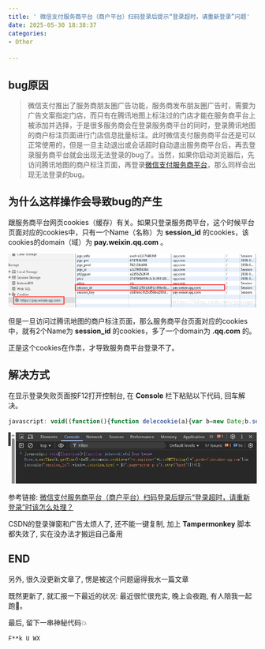 ```yaml
---
title: ' 微信支付服务商平台（商户平台）扫码登录后提示“登录超时，请重新登录”问题'
date: 2025-05-30 18:38:37
categories: 
- Other

---
```




## bug原因

> 微信支付推出了服务商朋友圈广告功能，服务商发布朋友圈广告时，需要为广告文案指定门店，而只有在腾讯地图上标注过的门店才能在服务商平台上被添加并选择，于是很多服务商会在登录服务商平台的同时，登录腾讯地图的商户标注页面进行门店信息批量标注。此时微信支付服务商平台还是可以正常使用的，但是一旦主动退出或会话超时自动退出服务商平台后，再去登录服务商平台就会出现无法登录的bug了。当然，如果你启动浏览器后，先访问腾讯地图的商户标注页面，再登录[微信支付服务商平台](https://pay.weixin.qq.com/)，那么同样会出现无法登录的bug。



## 为什么这样操作会导致bug的产生

跟服务商平台网页cookies（缓存）有关。如果只登录服务商平台，这个时候平台页面对应的cookies中，只有一个Name（名称）为 **session_id** 的cookies，该cookies的domain（域）为 **pay.weixin.qq.com** 。

![](pay-weixin-login-failed/ad58873cdaabdd1ddab3d63af394d6f9.png)

但是一旦访问过腾讯地图的商户标注页面，那么服务商平台页面对应的cookies中，就有2个Name为 **session_id** 的cookies，多了一个domain为 **.qq.com** 的。

 正是这个cookies在作祟，才导致服务商平台登录不了。



## 解决方式

在显示登录失败页面按F12打开控制台, 在 **Console** 栏下粘贴以下代码, 回车解决。

```js
javascript: void((function(){function delecookie(a){var b=new Date;b.setTime(b.getTime()-1e5),document.cookie=a+"=v;expires="+b.toGMTString()+";path=/;domain=.qq.com"}delecookie("session_id");window.location.href = $(".page-error p a").attr("href")})())
```

![](pay-weixin-login-failed/ad58873cdaabdd1ddab3d63f2jd34o1.png)



参考链接: [微信支付服务商平台（商户平台）扫码登录后提示“登录超时，请重新登录”时该怎么处理？](https://blog.csdn.net/yyoinge/article/details/80910676)

CSDN的登录弹窗和广告太烦人了, 还不能一键复制, 加上 **Tampermonkey** 脚本都失效了, 实在没办法才搬运自己备用



## END

另外, 很久没更新文章了, 愣是被这个问题逼得我水一篇文章

既然更新了, 就汇报一下最近的状况:  最近很忙很充实, 晚上会夜跑, 有人陪我一起跑🐾。

最后, 留下一串神秘代码💥

```bash
F**k U WX
```

